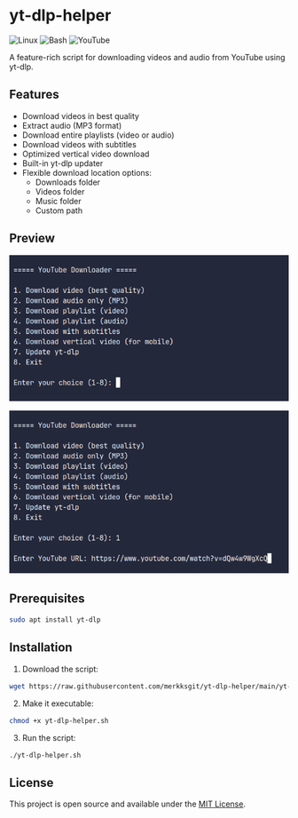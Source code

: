 # yt-dlp-helper

![Linux](https://img.shields.io/badge/Linux-FCC624?logo=linux&logoColor=black)
![Bash](https://img.shields.io/badge/Bash-4EAA25?logo=gnubash&logoColor=fff)
![YouTube](https://img.shields.io/badge/YouTube-%23FF0000.svg?logo=YouTube&logoColor=white)

A feature-rich script for downloading videos and audio from YouTube using yt-dlp.

## Features

- Download videos in best quality
- Extract audio (MP3 format)
- Download entire playlists (video or audio)
- Download videos with subtitles
- Optimized vertical video download
- Built-in yt-dlp updater
- Flexible download location options:
  - Downloads folder
  - Videos folder
  - Music folder
  - Custom path

## Preview

![preview1](./images/yt-dlp-helper-preview.png)

![preview2](./images/yt-dlp-helper-preview2.png)

## Prerequisites

```bash
sudo apt install yt-dlp
```

## Installation

1. Download the script:

```bash
wget https://raw.githubusercontent.com/merkksgit/yt-dlp-helper/main/yt-dlp-helper.sh
```

2. Make it executable:

```bash
chmod +x yt-dlp-helper.sh
```

3. Run the script:

```bash
./yt-dlp-helper.sh
```

## License

This project is open source and available under the [MIT License](https://mit-license.org/).
